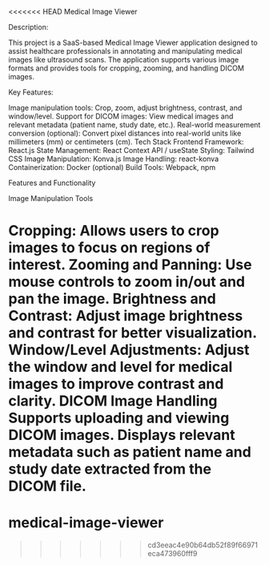 <<<<<<< HEAD
Medical Image Viewer

Description: 

This project is a SaaS-based Medical Image Viewer application designed to assist healthcare professionals in annotating and manipulating medical images like ultrasound scans. The application supports various image formats and provides tools for cropping, zooming, and handling DICOM images.

Key Features:

Image manipulation tools: Crop, zoom, adjust brightness, contrast, and window/level.
Support for DICOM images: View medical images and relevant metadata (patient name, study date, etc.).
Real-world measurement conversion (optional): Convert pixel distances into real-world units like millimeters (mm) or centimeters (cm).
Tech Stack
Frontend Framework: React.js
State Management: React Context API / useState
Styling: Tailwind CSS
Image Manipulation: Konva.js
Image Handling: react-konva
Containerization: Docker (optional)
Build Tools: Webpack, npm 

Features and Functionality

Image Manipulation Tools

Cropping: Allows users to crop images to focus on regions of interest.
Zooming and Panning: Use mouse controls to zoom in/out and pan the image.
Brightness and Contrast: Adjust image brightness and contrast for better visualization.
Window/Level Adjustments: Adjust the window and level for medical images to improve contrast and clarity.
DICOM Image Handling
Supports uploading and viewing DICOM images.
Displays relevant metadata such as patient name and study date extracted from the DICOM file.
=======
# medical-image-viewer
>>>>>>> cd3eeac4e90b64db52f89f66971eca473960fff9
